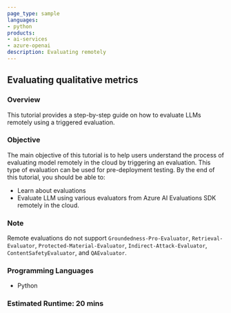 ```yaml
---
page_type: sample
languages:
- python
products:
- ai-services
- azure-openai
description: Evaluating remotely
---
```


## Evaluating qualitative metrics

### Overview

This tutorial provides a step-by-step guide on how to evaluate LLMs remotely using a triggered evaluation.

### Objective

The main objective of this tutorial is to help users understand the process of evaluating model remotely in the cloud by triggering an evaluation. This type of evaluation can be used for pre-deployment testing. By the end of this tutorial, you should be able to:

 - Learn about evaluations
 - Evaluate LLM using various evaluators from Azure AI Evaluations SDK remotely in the cloud.

### Note
Remote evaluations do not support `Groundedness-Pro-Evaluator`, `Retrieval-Evaluator`, `Protected-Material-Evaluator`, `Indirect-Attack-Evaluator`, `ContentSafetyEvaluator`, and `QAEvaluator`. 

### Programming Languages
 - Python

### Estimated Runtime: 20 mins